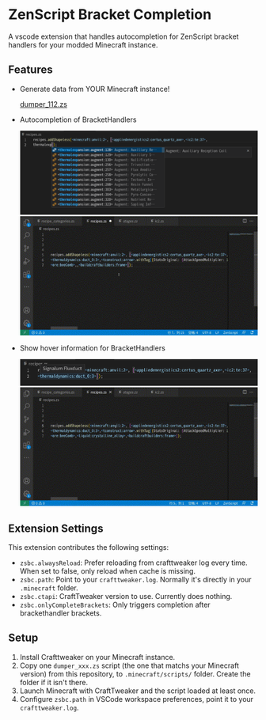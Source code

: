 # ZenScript Bracket Completion

A vscode extension that handles autocompletion for ZenScript bracket handlers for your modded Minecraft instance.

## Features

* Generate data from YOUR Minecraft instance!

    [dumper_112.zs](dumper_112.zs)

* Autocompletion of BracketHandlers

    ![images/completion.png](images/completion.png)
    ![images/completion.gif](images/completion.gif)

* Show hover information for BracketHandlers

    ![images/hover.png](images/hover.png)  
    ![images/hover.gif](images/hover.gif)


## Extension Settings

This extension contributes the following settings:

* `zsbc.alwaysReload`: Prefer reloading from crafttweaker log every time. When set to false, only reload when cache is missing.
* `zsbc.path`: Point to your `crafttweaker.log`. Normally it's directly in your `.minecraft` folder.
* `zsbc.ctapi`: CraftTweaker version to use. Currently does nothing.
* `zsbc.onlyCompleteBrackets`: Only triggers completion after brackethandler brackets.

## Setup
1. Install Crafttweaker on your Minecraft instance.
2. Copy one `dumper_xxx.zs` script (the one that matchs your Minecraft version) from this repository, to `.minecraft/scripts/` folder. Create the folder if it isn't there.
3. Launch Minecraft with CraftTweaker and the script loaded at least once.
4. Configure `zsbc.path` in VSCode workspace preferences, point it to your `crafttweaker.log`.